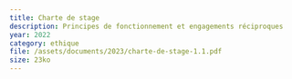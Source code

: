 ```yaml
---
title: Charte de stage
description: Principes de fonctionnement et engagements réciproques
year: 2022
category: ethique
file: /assets/documents/2023/charte-de-stage-1.1.pdf
size: 23ko
---
```

